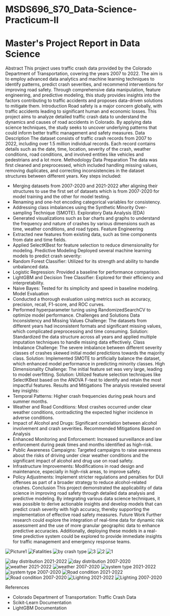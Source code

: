 # MSDS696_S70_Data-Science-Practicum-II

# Master's Project Report in Data Science
Abstract
This project uses traffic crash data provided by the Colorado Department of Transportation, covering the years 2007 to 2022. The aim is to employ advanced data analytics and machine learning techniques to identify patterns, predict crash severities, and recommend interventions for improving road safety. Through comprehensive data manipulation, feature engineering, and predictive modeling, this study provides insights into the factors contributing to traffic accidents and proposes data-driven solutions to mitigate them.
Introduction
Road safety is a major concern globally, with traffic accidents leading to significant human and economic losses. This project aims to analyze detailed traffic crash data to understand the dynamics and causes of road accidents in Colorado. By applying data science techniques, the study seeks to uncover underlying patterns that could inform better traffic management and safety measures.
Data Description
The dataset consists of traffic crash records from 2007 to 2022, including over 1.5 million individual records. Each record contains details such as the date, time, location, severity of the crash, weather conditions, road conditions, and involved entities like vehicles and pedestrians and a lot more. 
Methodology
Data Preparation
The data was first cleaned and preprocessed, which included handling missing values, removing duplicates, and correcting inconsistencies in the dataset structures between different years. Key steps included:
- Merging datasets from 2007-2020 and 2021-2022 after aligning their structures to use the first set of datasets which is from 2007-2020 for model training and the other for model testing.
- Renaming and one-hot encoding categorical variables for consistency.
- Addressing class imbalances using the Synthetic Minority Over-sampling Technique (SMOTE).
Exploratory Data Analysis (EDA)
- Generated visualizations such as bar charts and graphs to understand the frequency and nature of crashes by various dimensions such as time, weather conditions, and road types.
Feature Engineering
- Extracted new features from existing data, such as time components from date and time fields.
- Applied SelectKBest for feature selection to reduce dimensionality for modeling.
Predictive Modeling
Deployed several machine learning models to predict crash severity:
- Random Forest Classifier: Utilized for its strength and ability to handle unbalanced data.
- Logistic Regression: Provided a baseline for performance comparison.
- LightGBM and Decision Tree Classifier: Explored for their efficiency and interpretability.
- Naive Bayes: Tested for its simplicity and speed in baseline modeling.
Model Evaluation
- Conducted a thorough evaluation using metrics such as accuracy, precision, recall, F1-score, and ROC curves.
- Performed hyperparameter tuning using RandomizedSearchCV to optimize model performance.
Challenges and Solutions
Data Inconsistency and Missing Values
Challenge: The datasets from different years had inconsistent formats and significant missing values, which complicated preprocessing and time consuming.
Solution: Standardized the data structure across all years and applied multiple imputation techniques to handle missing data effectively.
Class Imbalance
Challenge: The severe imbalance between different severity classes of crashes skewed initial model predictions towards the majority class.
Solution: Implemented SMOTE to artificially balance the dataset, which enhanced model performance in predicting minority classes.
High Dimensionality
Challenge: The initial feature set was very large, leading to model overfitting.
Solution: Utilized feature selection techniques like SelectKBest based on the ANOVA F-test to identify and retain the most impactful features.
Results and Mitigations
The analysis revealed several key insights:
- Temporal Patterns: Higher crash frequencies during peak hours and summer months.
- Weather and Road Conditions: Most crashes occurred under clear weather conditions, contradicting the expected higher incidence in adverse conditions.
- Impact of Alcohol and Drugs: Significant correlation between alcohol involvement and crash severities.
Recommended Mitigations Based on Analysis
- Enhanced Monitoring and Enforcement: Increased surveillance and law enforcement during peak times and months identified as high-risk.
- Public Awareness Campaigns: Targeted campaigns to raise awareness about the risks of driving under clear weather conditions and the significant impact of alcohol and drug use on road safety.
- Infrastructure Improvements: Modifications in road design and maintenance, especially in high-risk areas, to improve safety.
- Policy Adjustments: Implement stricter regulations and penalties for DUI offenses as part of a broader strategy to reduce alcohol-related crashes.
Conclusion
This project demonstrated the applicability of data science in improving road safety through detailed data analysis and predictive modeling. By integrating various data science techniques, it was possible to derive actionable insights and develop models that can predict crash severity with high accuracy, thereby supporting the implementation of effective road safety measures.
Future Work
Further research could explore the integration of real-time data for dynamic risk assessment and the use of more granular geographic data to enhance predictive accuracies. Additionally, deploying these models in a real-time predictive system could be explored to provide immediate insights for traffic management and emergency response teams.


![Picture1](https://github.com/bethbirhanu/MSDS696_S70_Data-Science-Practicum-II/assets/110367402/a23b1853-8360-4d99-987a-3a9857541116)
![Fatalities](https://github.com/bethbirhanu/MSDS696_S70_Data-Science-Practicum-II/assets/110367402/72c32e5f-0b89-4a76-bf53-ee45468aa978)
![by crash type](https://github.com/bethbirhanu/MSDS696_S70_Data-Science-Practicum-II/assets/110367402/776842a8-7a40-4593-845b-2ea66c010139)
![3](https://github.com/bethbirhanu/MSDS696_S70_Data-Science-Practicum-II/assets/110367402/0aca20fc-0c60-43bf-90de-027513279504)
![2](https://github.com/bethbirhanu/MSDS696_S70_Data-Science-Practicum-II/assets/110367402/c1c037f2-efcd-4437-bed2-29f9d986c581)
![1](https://github.com/bethbirhanu/MSDS696_S70_Data-Science-Practicum-II/assets/110367402/63b0895e-c44b-43fb-a37b-070c2fc0dadc)



![day distribution 2021-2022](https://github.com/bethbirhanu/MSDS696_S70_Data-Science-Practicum-II/assets/110367402/a2488c08-ea3d-458e-9236-100d7cd0c66b)
![day distribution 2007-2020](https://github.com/bethbirhanu/MSDS696_S70_Data-Science-Practicum-II/assets/110367402/8abdac0e-e06c-4a55-a4b4-1a31aa91369c)
![weather 2021-2022](https://github.com/bethbirhanu/MSDS696_S70_Data-Science-Practicum-II/assets/110367402/53a59fb2-e244-42e4-97dd-6ddc08fc123b)
![weather 2007-2020](https://github.com/bethbirhanu/MSDS696_S70_Data-Science-Practicum-II/assets/110367402/d1d30bce-72e0-4ca0-91ea-79ca774fa92b)
![system type 2021-2022](https://github.com/bethbirhanu/MSDS696_S70_Data-Science-Practicum-II/assets/110367402/48beac6e-c2e8-4785-849f-129562b301fb)
![system type 2007-2020](https://github.com/bethbirhanu/MSDS696_S70_Data-Science-Practicum-II/assets/110367402/15313aa1-d6dc-4500-b810-bdb8437fbf39)
![Road condition 2021-2022](https://github.com/bethbirhanu/MSDS696_S70_Data-Science-Practicum-II/assets/110367402/a8d1630d-984f-445b-9282-6cda4015e10f)
![Road condition 2007-2020](https://github.com/bethbirhanu/MSDS696_S70_Data-Science-Practicum-II/assets/110367402/4dcc0ed3-0fdd-4680-83ad-b162fb2f7ba0)
![Lighting 2021-2022](https://github.com/bethbirhanu/MSDS696_S70_Data-Science-Practicum-II/assets/110367402/f4161a42-d485-44f8-adfd-cc15c21e89c1)
![Lighting 2007-2020](https://github.com/bethbirhanu/MSDS696_S70_Data-Science-Practicum-II/assets/110367402/0ec07d09-a921-44cb-8283-775fc359b51a)



References

- Colorado Department of Transportation: Traffic Crash Data
- Scikit-Learn Documentation
- LightGBM Documentation



